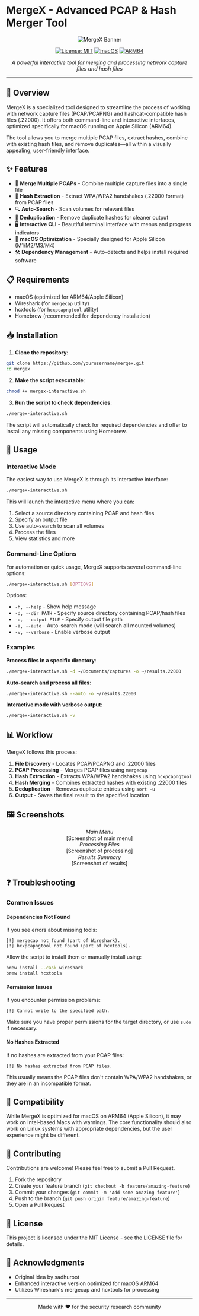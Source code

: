 # MergeX - Advanced PCAP & Hash Merger Tool

<div align="center">

![MergeX Banner](https://img.shields.io/badge/MergeX-PCAP%20%26%20Hash%20Merger-blue?style=for-the-badge&logo=wireshark)

[![License: MIT](https://img.shields.io/badge/License-MIT-yellow.svg)](https://opensource.org/licenses/MIT)
[![macOS](https://img.shields.io/badge/Platform-macOS-brightgreen.svg)](https://www.apple.com/macos)
[![ARM64](https://img.shields.io/badge/Architecture-ARM64-orange.svg)](https://en.wikipedia.org/wiki/AArch64)

*A powerful interactive tool for merging and processing network capture files and hash files*

</div>

---

## 🚀 Overview

MergeX is a specialized tool designed to streamline the process of working with network capture files (PCAP/PCAPNG) and hashcat-compatible hash files (.22000). It offers both command-line and interactive interfaces, optimized specifically for macOS running on Apple Silicon (ARM64).

The tool allows you to merge multiple PCAP files, extract hashes, combine with existing hash files, and remove duplicates—all within a visually appealing, user-friendly interface.

## ✨ Features

- 🔄 **Merge Multiple PCAPs** - Combine multiple capture files into a single file
- 🔑 **Hash Extraction** - Extract WPA/WPA2 handshakes (.22000 format) from PCAP files
- 🔍 **Auto-Search** - Scan volumes for relevant files
- 🧹 **Deduplication** - Remove duplicate hashes for cleaner output
- 🖥️ **Interactive CLI** - Beautiful terminal interface with menus and progress indicators
- 🎯 **macOS Optimization** - Specially designed for Apple Silicon (M1/M2/M3/M4)
- 🛠️ **Dependency Management** - Auto-detects and helps install required software

## 📋 Requirements

- macOS (optimized for ARM64/Apple Silicon)
- Wireshark (for `mergecap` utility)
- hcxtools (for `hcxpcapngtool` utility)
- Homebrew (recommended for dependency installation)

## 📥 Installation

1. **Clone the repository**:

```bash
git clone https://github.com/yourusername/mergex.git
cd mergex
```

2. **Make the script executable**:

```bash
chmod +x mergex-interactive.sh
```

3. **Run the script to check dependencies**:

```bash
./mergex-interactive.sh
```

The script will automatically check for required dependencies and offer to install any missing components using Homebrew.

## 🔧 Usage

### Interactive Mode

The easiest way to use MergeX is through its interactive interface:

```bash
./mergex-interactive.sh
```

This will launch the interactive menu where you can:
1. Select a source directory containing PCAP and hash files
2. Specify an output file
3. Use auto-search to scan all volumes
4. Process the files
5. View statistics and more

### Command-Line Options

For automation or quick usage, MergeX supports several command-line options:

```bash
./mergex-interactive.sh [OPTIONS]
```

Options:
- `-h, --help` - Show help message
- `-d, --dir PATH` - Specify source directory containing PCAP/hash files
- `-o, --output FILE` - Specify output file path
- `-a, --auto` - Auto-search mode (will search all mounted volumes)
- `-v, --verbose` - Enable verbose output

### Examples

**Process files in a specific directory**:
```bash
./mergex-interactive.sh -d ~/Documents/captures -o ~/results.22000
```

**Auto-search and process all files**:
```bash
./mergex-interactive.sh --auto -o ~/results.22000
```

**Interactive mode with verbose output**:
```bash
./mergex-interactive.sh -v
```

## 📊 Workflow

MergeX follows this process:

1. **File Discovery** - Locates PCAP/PCAPNG and .22000 files
2. **PCAP Processing** - Merges PCAP files using `mergecap`
3. **Hash Extraction** - Extracts WPA/WPA2 handshakes using `hcxpcapngtool`
4. **Hash Merging** - Combines extracted hashes with existing .22000 files
5. **Deduplication** - Removes duplicate entries using `sort -u`
6. **Output** - Saves the final result to the specified location

## 🖼️ Screenshots

<div align="center">
<i>Main Menu</i><br>
[Screenshot of main menu]
</div>

<div align="center">
<i>Processing Files</i><br>
[Screenshot of processing]
</div>

<div align="center">
<i>Results Summary</i><br>
[Screenshot of results]
</div>

## ❓ Troubleshooting

### Common Issues

#### Dependencies Not Found

If you see errors about missing tools:

```
[!] mergecap not found (part of Wireshark).
[!] hcxpcapngtool not found (part of hcxtools).
```

Allow the script to install them or manually install using:

```bash
brew install --cask wireshark
brew install hcxtools
```

#### Permission Issues

If you encounter permission problems:

```
[!] Cannot write to the specified path.
```

Make sure you have proper permissions for the target directory, or use `sudo` if necessary.

#### No Hashes Extracted

If no hashes are extracted from your PCAP files:

```
[!] No hashes extracted from PCAP files.
```

This usually means the PCAP files don't contain WPA/WPA2 handshakes, or they are in an incompatible format.

## 🔁 Compatibility

While MergeX is optimized for macOS on ARM64 (Apple Silicon), it may work on Intel-based Macs with warnings. The core functionality should also work on Linux systems with appropriate dependencies, but the user experience might be different.

## 🤝 Contributing

Contributions are welcome! Please feel free to submit a Pull Request.

1. Fork the repository
2. Create your feature branch (`git checkout -b feature/amazing-feature`)
3. Commit your changes (`git commit -m 'Add some amazing feature'`)
4. Push to the branch (`git push origin feature/amazing-feature`)
5. Open a Pull Request

## 📜 License

This project is licensed under the MIT License - see the LICENSE file for details.

## 🙏 Acknowledgments

- Original idea by sadhuroot
- Enhanced interactive version optimized for macOS ARM64
- Utilizes Wireshark's mergecap and hcxtools for processing

---

<div align="center">
<p>Made with ❤️ for the security research community</p>
</div>

